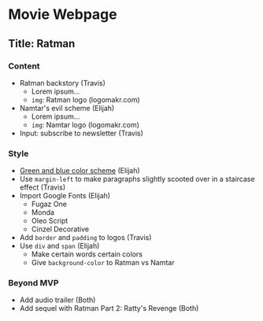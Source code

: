 # Movie Webpage
## Title: Ratman

### Content
* Ratman backstory (Travis)
  * Lorem ipsum...
  * `img`: Ratman logo (logomakr.com)
* Namtar's evil scheme (Elijah)
  * Lorem ipsum...
  * `img`: Namtar logo (logomakr.com)
* Input: subscribe to newsletter (Travis)

### Style
* [Green and blue color scheme](https://coolors.co/264653-2a9d8f-e9c46a-f4a261-e76f51) (Elijah)
* Use `margin-left` to make paragraphs slightly scooted over in a staircase effect (Travis)
* Import Google Fonts (Elijah)
  * Fugaz One
  * Monda
  * Oleo Script
  * Cinzel Decorative
* Add `border` and `padding` to logos (Travis)
* Use `div` and `span` (Elijah)
  * Make certain words certain colors
  * Give `background-color` to Ratman vs Namtar

### Beyond MVP
* Add audio trailer (Both)
* Add sequel with Ratman Part 2: Ratty's Revenge (Both)
